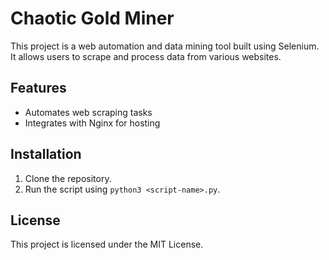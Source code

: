 # Chaotic Gold Miner

This project is a web automation and data mining tool built using Selenium. It allows users to scrape and process data from various websites.

## Features
- Automates web scraping tasks
- Integrates with Nginx for hosting

## Installation
1. Clone the repository.
2. Run the script using `python3 <script-name>.py`.

## License
This project is licensed under the MIT License.
